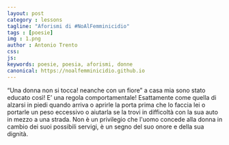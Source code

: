 ```yaml
---
layout: post
category : lessons
tagline: "Aforismi di #NoAlFemminicidio"
tags : [poesie]
img : 1.png
author : Antonio Trento
css: 
js: 
keywords: poesie, poesia, aforismi, donne
canonical: https://noalfemminicidio.github.io
---
```

“Una donna non si tocca! neanche con un fiore” a casa mia sono stato educato così! E’ una regola comportamentale! Esattamente come quella di alzarsi in piedi quando arriva o aprirle la porta prima che lo faccia lei o portarle un peso eccessivo o aiutarla se la trovi in difficoltà con la sua auto in mezzo a una strada. Non è un privilegio che l'uomo concede alla donna in cambio dei suoi possibili servigi, è un segno del suo onore e della sua dignità.

